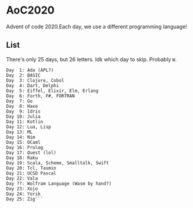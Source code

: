 # AoC2020
Advent of code 2020.Each day, we use a different programming language!

## List
There's only 25 days, but 26 letters. Idk which day to skip. Probably `W`.
```text
Day  1: Ada (APL?) 
Day  2: BASIC
Day  3: Clojure, Cobol
Day  4: Dart, Delphi
Day  5: Eiffel, Elixir, Elm, Erlang
Day  6: Forth, F#, FORTRAN
Day  7: Go
Day  8: Haxe
Day  9: Idris
Day 10: Julia
Day 11: Kotlin
Day 12: Lua, Lisp
Day 13: ML
Day 14: Nim
Day 15: OCaml
Day 16: Prolog
Day 17: Quest (lol)
Day 18: Raku
Day 19: Scala, Scheme, Smalltalk, Swift
Day 20: Tcl, Tasmin
Day 21: UCSD Pascal
Day 22: Vala
Day ??: Wolfram Language (Wasm by hand?)
Day 23: Xojo
Day 24: Yorik
Day 25: Zig```
